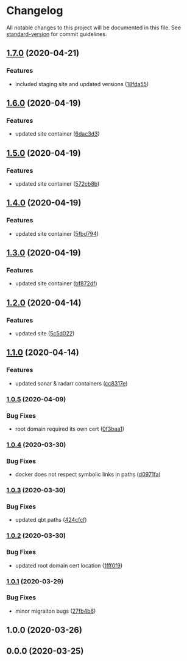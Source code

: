 # Changelog

All notable changes to this project will be documented in this file. See [standard-version](https://github.com/conventional-changelog/standard-version) for commit guidelines.

## [1.7.0](https://github.com/polaroidkidd/services/compare/v1.6.0...v1.7.0) (2020-04-21)


### Features

* included staging site and updated versions ([18fda55](https://github.com/polaroidkidd/services/commit/18fda552df70ffed2b9195f6f7a919692fad182b))

## [1.6.0](https://github.com/polaroidkidd/services/compare/v1.5.0...v1.6.0) (2020-04-19)


### Features

* updated site container ([6dac3d3](https://github.com/polaroidkidd/services/commit/6dac3d326268bb5e95412f42eeac726b22572c58))

## [1.5.0](https://github.com/polaroidkidd/services/compare/v1.4.0...v1.5.0) (2020-04-19)


### Features

* updated site container ([572cb8b](https://github.com/polaroidkidd/services/commit/572cb8b38b4d06f0a9a133dd12ac20f2897a5877))

## [1.4.0](https://github.com/polaroidkidd/services/compare/v1.3.0...v1.4.0) (2020-04-19)


### Features

* updated site container ([5fbd794](https://github.com/polaroidkidd/services/commit/5fbd79474161861b9f7f160a9a793e765b35891d))

## [1.3.0](https://github.com/polaroidkidd/services/compare/v1.2.0...v1.3.0) (2020-04-19)


### Features

* updated site container ([bf872df](https://github.com/polaroidkidd/services/commit/bf872df375411734c777a124b750bd8f8f098ae2))

## [1.2.0](https://github.com/polaroidkidd/services/compare/v1.1.0...v1.2.0) (2020-04-14)


### Features

* updated site ([5c5d022](https://github.com/polaroidkidd/services/commit/5c5d022d946b187ab0029d180740e8fa7a33daa2))

## [1.1.0](https://github.com/polaroidkidd/services/compare/v1.0.5...v1.1.0) (2020-04-14)


### Features

* updated sonar & radarr containers ([cc8317e](https://github.com/polaroidkidd/services/commit/cc8317e9aabd4bd4a6a41ccb07d88beeb9c5c11e))

### [1.0.5](https://github.com/polaroidkidd/services/compare/v1.0.4...v1.0.5) (2020-04-09)


### Bug Fixes

* root domain required its own cert ([0f3baa1](https://github.com/polaroidkidd/services/commit/0f3baa19f2a9f5e2dc012efc5fa3bc7511382a8a))

### [1.0.4](https://github.com/polaroidkidd/services/compare/v1.0.3...v1.0.4) (2020-03-30)


### Bug Fixes

* docker does not respect symbolic links in paths ([d0971fa](https://github.com/polaroidkidd/services/commit/d0971fa128de2839011351f500de3142669c64e3))

### [1.0.3](https://github.com/polaroidkidd/services/compare/v1.0.2...v1.0.3) (2020-03-30)


### Bug Fixes

* updated qbt paths ([424cfcf](https://github.com/polaroidkidd/services/commit/424cfcfc14d28714bc604d9e5857414c1b2d7b2a))

### [1.0.2](https://github.com/polaroidkidd/services/compare/v1.0.1...v1.0.2) (2020-03-30)


### Bug Fixes

* updated root domain cert location ([1fff0f9](https://github.com/polaroidkidd/services/commit/1fff0f95b39aaed67e537429416629a2e373ea19))

### [1.0.1](https://github.com/polaroidkidd/services/compare/v1.0.0...v1.0.1) (2020-03-29)


### Bug Fixes

* minor migraiton bugs ([27fb4b6](https://github.com/polaroidkidd/services/commit/27fb4b6012e7af1f59938fe8560da074027a60b6))

## 1.0.0 (2020-03-26)

## 0.0.0 (2020-03-25)
